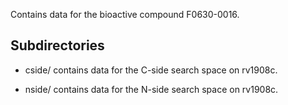 Contains data for the bioactive compound F0630-0016.

## Subdirectories

- cside/ contains data for the C-side search space on rv1908c.

- nside/ contains data for the N-side search space on rv1908c.

